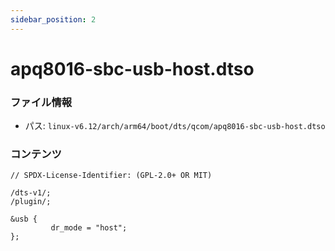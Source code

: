 ```yaml
---
sidebar_position: 2
---
```

# apq8016-sbc-usb-host.dtso

### ファイル情報

- パス: `linux-v6.12/arch/arm64/boot/dts/qcom/apq8016-sbc-usb-host.dtso`

### コンテンツ

```dtso
// SPDX-License-Identifier: (GPL-2.0+ OR MIT)

/dts-v1/;
/plugin/;

&usb {
         dr_mode = "host";
};

```
